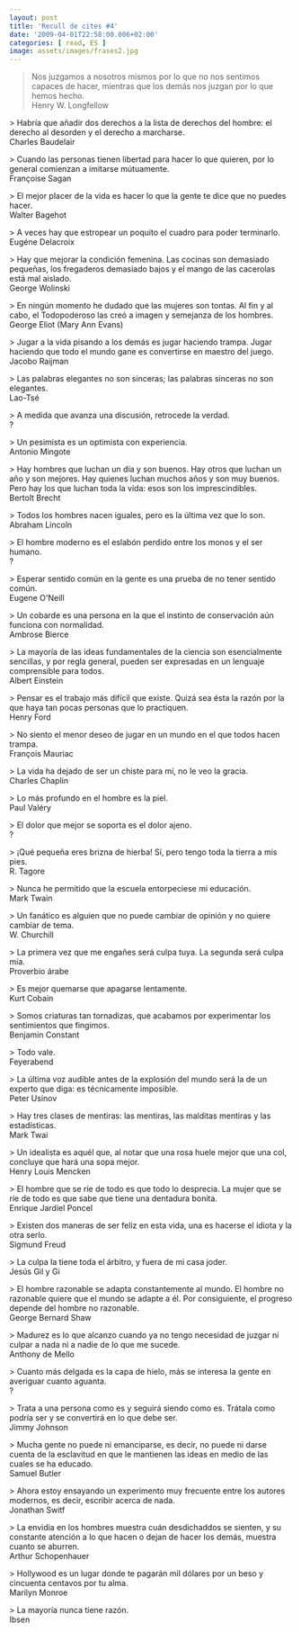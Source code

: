 ```yaml
---
layout: post
title: 'Recull de cites #4'
date: '2009-04-01T22:58:00.006+02:00'
categories: [ read, ES ]
image: assets/images/frases2.jpg
---
```


> Nos juzgamos a nosotros mismos por lo que no nos sentimos capaces de hacer, mientras que los demás nos juzgan por lo que hemos hecho.
<br/>Henry W. Longfellow
<p/>
> Habría que añadir dos derechos a la lista de derechos del hombre: el derecho al desorden y el derecho a marcharse.
<br/>Charles Baudelair
<p/>
> Cuando las personas tienen libertad para hacer lo que quieren, por lo general comienzan a imitarse mútuamente.
<br/>Françoise Sagan
<p/>
> El mejor placer de la vida es hacer lo que la gente te dice que no puedes hacer.
<br/>Walter Bagehot
<p/>
> A veces hay que estropear un poquito el cuadro para poder terminarlo.
<br/>Eugéne Delacroix
<p/>
> Hay que mejorar la condición femenina. Las cocinas son demasiado pequeñas, los fregaderos demasiado bajos y el mango de las cacerolas está mal aislado.
<br/>George Wolinski
<p/>
> En ningún momento he dudado que las mujeres son tontas. Al fin y al cabo, el Todopoderoso las creó a imagen y semejanza de los hombres.
<br/>George Eliot (Mary Ann Evans)
<p/>
> Jugar a la vida pisando a los demás es jugar haciendo trampa. Jugar haciendo que todo el mundo gane es convertirse en maestro del juego.
<br/>Jacobo Raijman
<p/>
> Las palabras elegantes no son sinceras; las palabras sinceras no son elegantes.
<br/>Lao-Tsé
<p/>
> A medida que avanza una discusión, retrocede la verdad.
<br/>?
<p/>
> Un pesimista es un optimista con experiencia.
<br/>Antonio Mingote
<p/>
> Hay hombres que luchan un día y son buenos. Hay otros que luchan un año y son mejores. Hay quienes luchan muchos años y son muy buenos. Pero hay los que luchan toda la vida: esos son los imprescindibles.
<br/>Bertolt Brecht
<p/>
> Todos los hombres nacen iguales, pero es la última vez que lo son.
<br/>Abraham Lincoln
<p/>
> El hombre moderno es el eslabón perdido entre los monos y el ser humano.
<br/>?
<p/>
> Esperar sentido común en la gente es una prueba de no tener sentido común.
<br/>Eugene O'Neill
<p/>
> Un cobarde es una persona en la que el instinto de conservación aún funciona con normalidad.
<br/>Ambrose Bierce
<p/>
> La mayoría de las ideas fundamentales de la ciencia son esencialmente sencillas, y por regla general, pueden ser expresadas en un lenguaje comprensible para todos.
<br/>Albert Einstein
<p/>
> Pensar es el trabajo más difícil que existe. Quizá sea ésta la razón por la que haya tan pocas personas que lo practiquen.
<br/>Henry Ford
<p/>
> No siento el menor deseo de jugar en un mundo en el que todos hacen trampa.
<br/>François Mauriac
<p/>
> La vida ha dejado de ser un chiste para mí, no le veo la gracia.
<br/>Charles Chaplin
<p/>
> Lo más profundo en el hombre es la piel.
<br/>Paul Valéry
<p/>
> El dolor que mejor se soporta es el dolor ajeno.
<br/>?
<p/>
> ¡Qué pequeña eres brizna de hierba! Sí, pero tengo toda la tierra a mis pies.
<br/>R. Tagore
<p/>
> Nunca he permitido que la escuela entorpeciese mi educación.
<br/>Mark Twain
<p/>
> Un fanático es alguien que no puede cambiar de opinión y no quiere cambiar de tema.
<br/>W. Churchill
<p/>
> La primera vez que me engañes será culpa tuya. La segunda será culpa mía.
<br/>Proverbio árabe
<p/>
> Es mejor quemarse que apagarse lentamente.
<br/>Kurt Cobain
<p/>
> Somos criaturas tan tornadizas, que acabamos por experimentar los sentimientos que fingimos.
<br/>Benjamin Constant
<p/>
> Todo vale.
<br/>Feyerabend
<p/>
> La última voz audible antes de la explosión del mundo será la de un experto que diga: es técnicamente imposible.
<br/>Peter Usinov
<p/>
> Hay tres clases de mentiras: las mentiras, las malditas mentiras y las estadísticas.
<br/>Mark Twai
<p/>
> Un idealista es aquél que, al notar que una rosa huele mejor que una col, concluye que hará una sopa mejor.
<br/>Henry Louis Mencken
<p/>
> El hombre que se ríe de todo es que todo lo desprecia. La mujer que se ríe de todo es que sabe que tiene una dentadura bonita.
<br/>Enrique Jardiel Poncel
<p/>
> Existen dos maneras de ser feliz en esta vida, una es hacerse el idiota y la otra serlo.
<br/>Sigmund Freud
<p/>
> La culpa la tiene toda el árbitro, y fuera de mi casa joder.
<br/>Jesús Gil y Gi
<p/>
> El hombre razonable se adapta constantemente al mundo. El hombre no razonable quiere que el mundo se adapte a él. Por consiguiente, el progreso depende del hombre no razonable.
<br/>George Bernard Shaw
<p/>
> Madurez es lo que alcanzo cuando ya no tengo necesidad de juzgar ni culpar a nada ni a nadie de lo que me sucede.
<br/>Anthony de Mello
<p/>
> Cuanto más delgada es la capa de hielo, más se interesa la gente en averiguar cuanto aguanta.
<br/>?
<p/>
> Trata a una persona como es y seguirá siendo como es. Trátala como podría ser y se convertirá en lo que debe ser.
<br/>Jimmy Johnson
<p/>
> Mucha gente no puede ni emanciparse, es decir, no puede ni darse cuenta de la esclavitud en que le mantienen las ideas en medio de las cuales se ha educado.
<br/>Samuel Butler
<p/>
> Ahora estoy ensayando un experimento muy frecuente entre los autores modernos, es decir, escribir acerca de nada.
<br/>Jonathan Switf
<p/>
> La envidia en los hombres muestra cuán desdichaddos se sienten, y su constante atención a lo que hacen o dejan de hacer los demás, muestra cuanto se aburren.
<br/>Arthur Schopenhauer
<p/>
> Hollywood es un lugar donde te pagarán mil dólares por un beso y cincuenta centavos por tu alma.
<br/>Marilyn Monroe
<p/>
> La mayoría nunca tiene razón.
<br/>Ibsen
